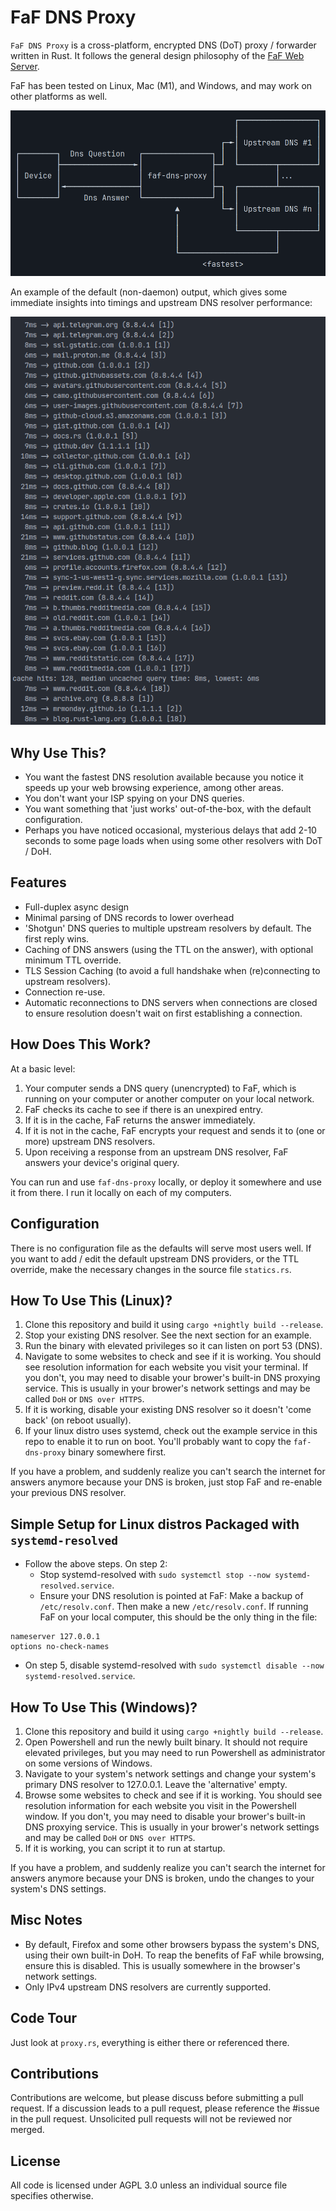 # FaF DNS Proxy

`FaF DNS Proxy` is a cross-platform, encrypted DNS (DoT) proxy / forwarder written in Rust. It follows the general design philosophy of the [FaF Web Server](https://www.github.com/errantmind/faf).

FaF has been tested on Linux, Mac (M1), and Windows, and may work on other platforms as well.

![](diagram.png)

An example of the default (non-daemon) output, which gives some immediate insights into timings and upstream DNS resolver performance:

![Non-Daemon Output Example](output.png)

## Why Use This?

- You want the fastest DNS resolution available because you notice it speeds up your web browsing experience, among other areas.
- You don't want your ISP spying on your DNS queries.
- You want something that 'just works' out-of-the-box, with the default configuration.
- Perhaps you have noticed occasional, mysterious delays that add 2-10 seconds to some page loads when using some other resolvers with DoT / DoH.

## Features

- Full-duplex async design
- Minimal parsing of DNS records to lower overhead
- 'Shotgun' DNS queries to multiple upstream resolvers by default. The first reply wins.
- Caching of DNS answers (using the TTL on the answer), with optional minimum TTL override.
- TLS Session Caching (to avoid a full handshake when (re)connecting to upstream resolvers).
- Connection re-use.
- Automatic reconnections to DNS servers when connections are closed to ensure resolution doesn't wait on first establishing a connection.

## How Does This Work?

At a basic level:

1. Your computer sends a DNS query (unencrypted) to FaF, which is running on your computer or another computer on your local network.
2. FaF checks its cache to see if there is an unexpired entry.
3. If it is in the cache, FaF returns the answer immediately.
4. If it is not in the cache, FaF encrypts your request and sends it to (one or more) upstream DNS resolvers.
5. Upon receiving a response from an upstream DNS resolver, FaF answers your device's original query.

You can run and use `faf-dns-proxy` locally, or deploy it somewhere and use it from there. I run it locally on each of my computers.

## Configuration

There is no configuration file as the defaults will serve most users well. If you want to add / edit the default upstream DNS providers, or the TTL override, make the necessary changes in the source file `statics.rs`.

## How To Use This (Linux)?

1. Clone this repository and build it using `cargo +nightly build --release`.
2. Stop your existing DNS resolver. See the next section for an example.
3. Run the binary with elevated privileges so it can listen on port 53 (DNS).
4. Navigate to some websites to check and see if it is working. You should see resolution information for each website you visit your terminal. If you don't, you may need to disable your brower's built-in DNS proxying service. This is usually in your brower's network settings and may be called `DoH` or `DNS over HTTPS`.
5. If it is working, disable your existing DNS resolver so it doesn't 'come back' (on reboot usually).
6. If your linux distro uses systemd, check out the example service in this repo to enable it to run on boot. You'll probably want to copy the `faf-dns-proxy` binary somewhere first.

If you have a problem, and suddenly realize you can't search the internet for answers anymore because your DNS is broken, just stop FaF and re-enable your previous DNS resolver.

## Simple Setup for Linux distros Packaged with `systemd-resolved`

- Follow the above steps. On step 2:
  - Stop systemd-resolved with `sudo systemctl stop --now systemd-resolved.service`.
  - Ensure your DNS resolution is pointed at FaF: Make a backup of `/etc/resolv.conf`. Then make a new `/etc/resolv.conf`. If running FaF on your local computer, this should be the only thing in the file:

```
nameserver 127.0.0.1
options no-check-names
```

- On step 5, disable systemd-resolved with `sudo systemctl disable --now systemd-resolved.service`.

## How To Use This (Windows)?

1. Clone this repository and build it using `cargo +nightly build --release`.
2. Open Powershell and run the newly built binary. It should not require elevated privileges, but you may need to run Powershell as administrator on some versions of Windows.
3. Navigate to your system's network settings and change your system's primary DNS resolver to 127.0.0.1. Leave the 'alternative' empty.
4. Browse some websites to check and see if it is working. You should see resolution information for each website you visit in the Powershell window. If you don't, you may need to disable your brower's built-in DNS proxying service. This is usually in your brower's network settings and may be called `DoH` or `DNS over HTTPS`.
5. If it is working, you can script it to run at startup.

If you have a problem, and suddenly realize you can't search the internet for answers anymore because your DNS is broken, undo the changes to your system's DNS settings.

## Misc Notes

- By default, Firefox and some other browsers bypass the system's DNS, using their own built-in DoH. To reap the benefits of FaF while browsing, ensure this is disabled. This is usually somewhere in the browser's network settings.
- Only IPv4 upstream DNS resolvers are currently supported.

## Code Tour

Just look at `proxy.rs`, everything is either there or referenced there.

## Contributions

Contributions are welcome, but please discuss before submitting a pull request. If a discussion leads to a pull request, please reference the \#issue in the pull request. Unsolicited pull requests will not be reviewed nor merged.

## License

All code is licensed under AGPL 3.0 unless an individual source file specifies otherwise.
